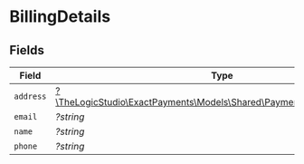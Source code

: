 # BillingDetails


## Fields

| Field                                                                                                                  | Type                                                                                                                   | Required                                                                                                               | Description                                                                                                            |
| ---------------------------------------------------------------------------------------------------------------------- | ---------------------------------------------------------------------------------------------------------------------- | ---------------------------------------------------------------------------------------------------------------------- | ---------------------------------------------------------------------------------------------------------------------- |
| `address`                                                                                                              | [?\TheLogicStudio\ExactPayments\Models\Shared\PaymentAchSchemaAddress](../../Models/Shared/PaymentAchSchemaAddress.md) | :heavy_minus_sign:                                                                                                     | N/A                                                                                                                    |
| `email`                                                                                                                | *?string*                                                                                                              | :heavy_minus_sign:                                                                                                     | N/A                                                                                                                    |
| `name`                                                                                                                 | *?string*                                                                                                              | :heavy_minus_sign:                                                                                                     | N/A                                                                                                                    |
| `phone`                                                                                                                | *?string*                                                                                                              | :heavy_minus_sign:                                                                                                     | N/A                                                                                                                    |